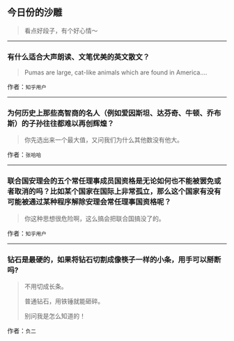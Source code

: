 ## 今日份的沙雕

> 看点好段子，有个好心情～


 
---

### 有什么适合大声朗读、文笔优美的英文散文？

> Pumas are large, cat-like animals which are found in America....


作者：`知乎用户`

---

### 为何历史上那些高智商的名人（例如爱因斯坦、达芬奇、牛顿、乔布斯）的子孙往往都难以再创辉煌？

> 你先选出来一个最大值，又问我们为什么其他数没有他大。


作者：`张哈哈`

---

### 联合国安理会的五个常任理事成员国资格是无论如何也不能被罢免或者取消的吗？比如某个国家在国际上非常孤立，那么这个国家有没有可能被通过某种程序解除安理会常任理事国资格呢？

> 你这种思想很危险啊，这么搞会把联合国搞没了的。


作者：`知乎用户`

---

### 钻石是最硬的，如果将钻石切割成像筷子一样的小条，用手可以掰断吗?

> 不用切成长条。
> 
> 普通钻石，用铁锤就能砸碎。
> 
> 别问我是怎么知道的！


作者：`负二`